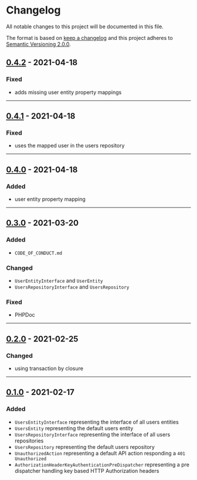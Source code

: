 # Changelog

All notable changes to this project will be documented in this file.

The format is based on [keep a changelog][xtlink-keep-a-changelog]
and this project adheres to [Semantic Versioning 2.0.0][xtlink-semantic-versioning].

## [0.4.2] - 2021-04-18

### Fixed

* adds missing user entity property mappings

[0.4.2]: https://github.com/codekandis/tiphy-authentication-integration/compare/0.4.1..0.4.2

---
## [0.4.1] - 2021-04-18

### Fixed

* uses the mapped user in the users repository

[0.4.1]: https://github.com/codekandis/tiphy-authentication-integration/compare/0.4.0..0.4.1

---
## [0.4.0] - 2021-04-18

### Added

* user entity property mapping

[0.4.0]: https://github.com/codekandis/tiphy-authentication-integration/compare/0.3.0..0.4.0

---
## [0.3.0] - 2021-03-20

### Added

* `CODE_OF_CONDUCT.md`

### Changed

* `UserEntityInterface` and `UserEntity`
* `UsersRepositoryInterface` and `UsersRepository`

### Fixed

* PHPDoc

[0.3.0]: https://github.com/codekandis/tiphy-authentication-integration/compare/0.2.0..0.3.0

---
## [0.2.0] - 2021-02-25

### Changed

* using transaction by closure

[0.2.0]: https://github.com/codekandis/tiphy-authentication-integration/compare/0.1.0..0.2.0

---
## [0.1.0] - 2021-02-17

### Added

* `UsersEntityInterface` representing the interface of all users entities
* `UsersEntity` representing the default users entity
* `UsersRepositoryInterface` representing the interface of all users repositories
* `UsersRepository` representing the default users repository
* `UnauthorizedAction` representing a default API action responding a `401 Unauthorized`
* `AuthorizationHeaderKeyAuthenticationPreDispatcher` representing a pre dispatcher handling key based HTTP Authorization headers 

[0.1.0]: https://github.com/codekandis/tiphy-authentication-integration/tree/0.1.0



[xtlink-keep-a-changelog]: http://keepachangelog.com/en/1.0.0/
[xtlink-semantic-versioning]: http://semver.org/spec/v2.0.0.html
